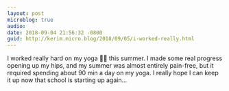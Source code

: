 ```yaml
---
layout: post
microblog: true
audio: 
date: 2018-09-04 21:56:32 -0800
guid: http://kerim.micro.blog/2018/09/05/i-worked-really.html
---
```

I worked really hard on my yoga 🧘‍♂️ this summer. I made some real progress opening up my hips, and my summer was almost entirely pain-free, but it required spending about 90 min a day on my yoga. I really hope I can keep it up now that school is starting up again…
